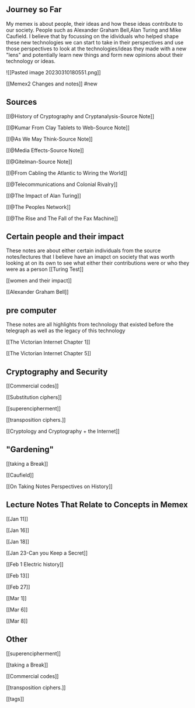 

## Journey so Far

My memex is about people, their ideas and how these ideas contribute to our society. People such as Alexander Graham Bell,Alan Turing and Mike Caufield. I believe that by focussing on the idividuals who helped shape these new technologies we can start to take in their perspectives and use those perspectives to look at the technologies/ideas they made with a new "lens" and potentially learn new things and form new opinions about their technology or ideas.

![[Pasted image 20230310180551.png]]


[[Memex2 Changes and notes]] #new

## Sources

[[@History of Cryptography and Cryptanalysis-Source Note]]

[[@Kumar From Clay Tablets to Web-Source Note]]

[[@As We May Think-Source Note]]

[[@Media Effects-Source Note]]

[[@Gitelman-Source Note]]

[[@From Cabling the Atlantic to Wiring the World]]  

[[@Telecommunications and Colonial Rivalry]]  

[[@The Impact of Alan Turing]]  

[[@The Peoples Network]]  

[[@The Rise and The Fall of the Fax Machine]]  

## Certain people and their impact 

These notes are about either certain individuals from the source notes/lectures that I believe have an imapct on society that was worth looking at on its own to see what either their contributions were or who they were as a person
[[Turing Test]]   

[[women and their impact]]  

[[Alexander Graham Bell]]   



## pre computer

These notes are all highlights from technology that existed before the telegraph as well as the legacy of this technology

[[The Victorian Internet Chapter 1]]  

[[The Victorian Internet Chapter 5]]  

## **Cryptography and Security**

[[Commercial codes]]

[[Substitution ciphers]]

[[superencipherment]]

[[transposition ciphers.]]

[[Cryptology and Cryptography + the Internet]]


## **"Gardening"**

[[taking a Break]]

[[Caufield]] 

[[On Taking Notes  Perspectives on History]]


## **Lecture Notes That Relate to Concepts in Memex**

[[Jan 11]]

[[Jan 16]]

[[Jan 18]]

[[Jan 23-Can you Keep a Secret]]

[[Feb 1 Electric history]]

[[Feb 13]]

[[Feb 27]]

[[Mar 1]]

[[Mar 6]]

[[Mar 8]]


## Other

[[superencipherment]]

[[taking a Break]]

[[Commercial codes]]

[[transposition ciphers.]]

[[tags]]











